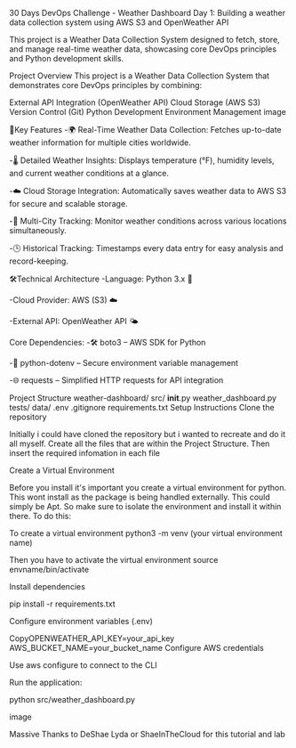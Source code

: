 30 Days DevOps Challenge - Weather Dashboard
Day 1: Building a weather data collection system using AWS S3 and OpenWeather API

This project is a Weather Data Collection System designed to fetch, store, and manage real-time weather data, showcasing core DevOps principles and Python development skills.

Project Overview
This project is a Weather Data Collection System that demonstrates core DevOps principles by combining:

External API Integration (OpenWeather API)
Cloud Storage (AWS S3)
Version Control (Git)
Python Development
Environment Management
image

🌟Key Features
-🌍 Real-Time Weather Data Collection: Fetches up-to-date weather information for multiple cities worldwide.

-🌡️ Detailed Weather Insights: Displays temperature (°F), humidity levels, and current weather conditions at a glance.

-☁️ Cloud Storage Integration: Automatically saves weather data to AWS S3 for secure and scalable storage.

-📌 Multi-City Tracking: Monitor weather conditions across various locations simultaneously.

-🕒 Historical Tracking: Timestamps every data entry for easy analysis and record-keeping.

🛠️Technical Architecture
-Language: Python 3.x 🐍

-Cloud Provider: AWS (S3) ☁️

-External API: OpenWeather API 🌤️

Core Dependencies:
-🛠️ boto3 – AWS SDK for Python

-🔑 python-dotenv – Secure environment variable management

-🌐 requests – Simplified HTTP requests for API integration

Project Structure
weather-dashboard/
  src/
    __init__.py
    weather_dashboard.py
  tests/
  data/
  .env
  .gitignore
  requirements.txt
Setup Instructions
Clone the repository

Initially i could have cloned the repository but i wanted to recreate and do it all myself. Create all the files that are within the Project Structure. Then insert the required infomation in each file

Create a Virtual Environment

Before you install it's important you create a virtual environment for python. This wont install as the package is being handled externally. This could simply be Apt. So make sure to isolate the environment and install it within there. To do this:

To create a virtual environment python3 -m venv (your virtual environment name)

Then you have to activate the virtual environment source envname/bin/activate 

Install dependencies

pip install -r requirements.txt

Configure environment variables (.env)

CopyOPENWEATHER_API_KEY=your_api_key
AWS_BUCKET_NAME=your_bucket_name
Configure AWS credentials

Use aws configure to connect to the CLI

Run the application:

 python src/weather_dashboard.py

image

Massive Thanks to DeShae Lyda or ShaeInTheCloud for this tutorial and lab
